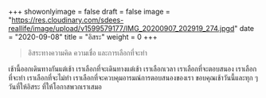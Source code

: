 +++
showonlyimage = false
draft = false
image = "https://res.cloudinary.com/sdees-reallife/image/upload/v1599579177/IMG_20200907_202919_274.jpgd"
date = "2020-09-08"
title = "อิสระ"
weight = 0
+++
>อิสระทางความคิด ความเชื่อ และการเลือกที่จะทำ

เช้านี้ออกเดินทางกันแต่เช้า เราเลือกที่จะเดินทางแต่เช้า เราเลือกเวลา เราเลือกที่จะตอบสนอง เราเลือกที่จะทำ เราเลือกที่จะไม่ทำ เราเลือกที่จะควบคุมอารมณ์การตอบสนองของเรา ขอบคุณเช้าวันนี้และทุก ๆ วันที่ให้อิสระ ที่ให้โอกาสพวกเราเสมอ
